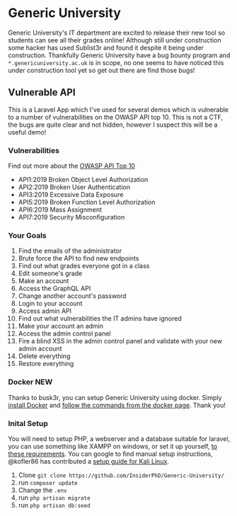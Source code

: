 # Generic University
 Generic University's IT department are excited to release their new tool so students can see all their grades online! Although still under construction some hacker has used Sublist3r and found it despite it being under construction. Thankfully Generic University have a bug bounty program and `*.genericuniversity.ac.uk` is in scope, no one seems to have noticed this under construction tool yet so get out there are find those bugs!

## Vulnerable API
This is a Laravel App which I've used for several demos which is vulnerable to a number of vulnerabilities on the OWASP API top 10. This is not a CTF, the bugs are quite clear and not hidden, however I suspect this will be a useful demo!

### Vulnerabilities
Find out more about the [OWASP API Top 10](https://owasp.org/www-project-api-security/)
- API1:2019 Broken Object Level Authorization
- API2:2019 Broken User Authentication
- API3:2019 Excessive Data Exposure
- API5:2019 Broken Function Level Authorization
- API6:2019 Mass Assignment
- API7:2019 Security Misconfiguration

### Your Goals
1) Find the emails of the administrator
2) Brute force the API to find new endpoints
3) Find out what grades everyone got in a class
4) Edit someone's grade
5) Make an account
6) Access the GraphQL API
7) Change another account's password
8) Login to your account
9) Access admin API
10) Find out what vulnerabilities the IT admins have ignored
11) Make your account an admin
12) Access the admin control panel
13) Fire a blind XSS in the admin control panel and validate with your new admin account
14) Delete everything
15) Restore everything

### Docker **NEW**
Thanks to busk3r, you can setup Generic University using docker. Simply [install Docker](https://www.docker.com) and [follow the commands from the docker page](https://hub.docker.com/r/busk3r/genericuniversity). Thank you!

### Inital Setup
You will need to setup PHP, a webserver and a database suitable for laravel, you can use something like XAMPP on windows, or set it up yourself, [to these requirements](https://laravel.com/docs/7.x/installation#server-requirements). You can google to find manual setup instructions, @kofler86 has contributed a [setup guide for Kali Linux](https://github.com/InsiderPhD/Generic-University/blob/master/KaliSetup.md).

1. Clone `git clone https://github.com/InsiderPhD/Generic-University/`
2. run `composer update`
4. Change the `.env`
5. run `php artisan migrate`
6. run `php artisan db:seed`
